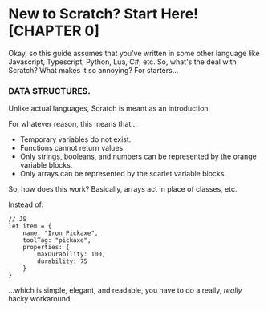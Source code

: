 # New to Scratch? Start Here! [CHAPTER 0]
Okay, so this guide assumes that you've written in some other language like Javascript, Typescript, Python, Lua, C#, etc.
So, what's the deal with Scratch? What makes it so annoying?
For starters...

### DATA STRUCTURES.

Unlike actual languages, Scratch is meant as an introduction.

For whatever reason, this means that...
- Temporary variables do not exist.
- Functions cannot return values.
- Only strings, booleans, and numbers can be represented by the orange variable blocks.
- Only arrays can be represented by the scarlet variable blocks.

So, how does this work?
Basically, arrays act in place of classes, etc.

Instead of:

```
// JS
let item = {
    name: "Iron Pickaxe",
    toolTag: "pickaxe",
    properties: {
        maxDurability: 100,
        durability: 75
    }
}
```

...which is simple, elegant, and readable, you have to do a really, *really* hacky workaround.

